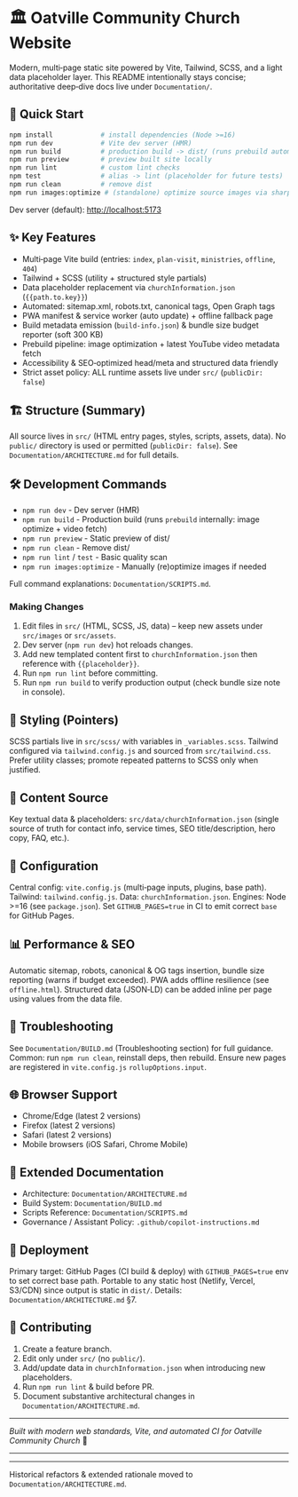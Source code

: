 # 🏛️ Oatville Community Church Website

Modern, multi‑page static site powered by Vite, Tailwind, SCSS, and a light data placeholder layer. This README intentionally stays concise; authoritative deep‑dive docs live under `Documentation/`.

## 🚀 Quick Start

```bash
npm install            # install dependencies (Node >=16)
npm run dev            # Vite dev server (HMR)
npm run build          # production build -> dist/ (runs prebuild automatically)
npm run preview        # preview built site locally
npm run lint           # custom lint checks
npm test               # alias -> lint (placeholder for future tests)
npm run clean          # remove dist
npm run images:optimize # (standalone) optimize source images via sharp
```

Dev server (default): <http://localhost:5173>

## ✨ Key Features

- Multi‑page Vite build (entries: `index`, `plan-visit`, `ministries`, `offline`, `404`)
- Tailwind + SCSS (utility + structured style partials)
- Data placeholder replacement via `churchInformation.json` (`{{path.to.key}}`)
- Automated: sitemap.xml, robots.txt, canonical tags, Open Graph tags
- PWA manifest & service worker (auto update) + offline fallback page
- Build metadata emission (`build-info.json`) & bundle size budget reporter (soft 300 KB)
- Prebuild pipeline: image optimization + latest YouTube video metadata fetch
- Accessibility & SEO‑optimized head/meta and structured data friendly
- Strict asset policy: ALL runtime assets live under `src/` (`publicDir: false`)

## 🏗️ Structure (Summary)

All source lives in `src/` (HTML entry pages, styles, scripts, assets, data). No `public/` directory is used or permitted (`publicDir: false`). See `Documentation/ARCHITECTURE.md` for full details.

## 🛠️ Development Commands

- `npm run dev`            - Dev server (HMR)
- `npm run build`          - Production build (runs `prebuild` internally: image optimize + video fetch)
- `npm run preview`        - Static preview of dist/
- `npm run clean`          - Remove dist/
- `npm run lint` / `test`  - Basic quality scan
- `npm run images:optimize` - Manually (re)optimize images if needed

Full command explanations: `Documentation/SCRIPTS.md`.

### Making Changes

1. Edit files in `src/` (HTML, SCSS, JS, data) – keep new assets under `src/images` or `src/assets`.
2. Dev server (`npm run dev`) hot reloads changes.
3. Add new templated content first to `churchInformation.json` then reference with `{{placeholder}}`.
4. Run `npm run lint` before committing.
5. Run `npm run build` to verify production output (check bundle size note in console).

## 🎨 Styling (Pointers)

SCSS partials live in `src/scss/` with variables in `_variables.scss`. Tailwind configured via `tailwind.config.js` and sourced from `src/tailwind.css`. Prefer utility classes; promote repeated patterns to SCSS only when justified.

## 📄 Content Source

Key textual data & placeholders: `src/data/churchInformation.json` (single source of truth for contact info, service times, SEO title/description, hero copy, FAQ, etc.).

## 🔧 Configuration

Central config: `vite.config.js` (multi‑page inputs, plugins, base path). Tailwind: `tailwind.config.js`. Data: `churchInformation.json`. Engines: Node >=16 (see `package.json`). Set `GITHUB_PAGES=true` in CI to emit correct `base` for GitHub Pages.

## 📊 Performance & SEO

Automatic sitemap, robots, canonical & OG tags insertion, bundle size reporting (warns if budget exceeded). PWA adds offline resilience (see `offline.html`). Structured data (JSON‑LD) can be added inline per page using values from the data file.

## 🚨 Troubleshooting

See `Documentation/BUILD.md` (Troubleshooting section) for full guidance. Common: run `npm run clean`, reinstall deps, then rebuild. Ensure new pages are registered in `vite.config.js` `rollupOptions.input`.

## 🌐 Browser Support

- Chrome/Edge (latest 2 versions)
- Firefox (latest 2 versions)  
- Safari (latest 2 versions)
- Mobile browsers (iOS Safari, Chrome Mobile)

## 📄 Extended Documentation

- Architecture: `Documentation/ARCHITECTURE.md`
- Build System: `Documentation/BUILD.md`
- Scripts Reference: `Documentation/SCRIPTS.md`
- Governance / Assistant Policy: `.github/copilot-instructions.md`

## 🚀 Deployment

Primary target: GitHub Pages (CI build & deploy) with `GITHUB_PAGES=true` env to set correct base path. Portable to any static host (Netlify, Vercel, S3/CDN) since output is static in `dist/`. Details: `Documentation/ARCHITECTURE.md` §7.

## 🤝 Contributing

1. Create a feature branch.
2. Edit only under `src/` (no `public/`).
3. Add/update data in `churchInformation.json` when introducing new placeholders.
4. Run `npm run lint` & build before PR.
5. Document substantive architectural changes in `Documentation/ARCHITECTURE.md`.

---

*Built with modern web standards, Vite, and automated CI for Oatville Community Church* 🙏

---

---
Historical refactors & extended rationale moved to `Documentation/ARCHITECTURE.md`.
